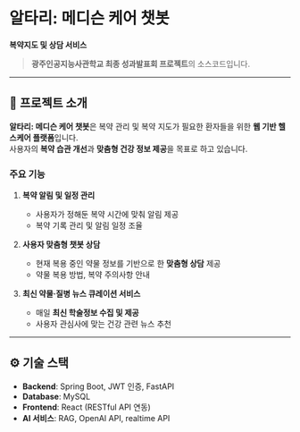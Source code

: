 # 알타리: 메디슨 케어 챗봇  
**복약지도 및 상담 서비스**  
> **광주인공지능사관학교 최종 성과발표회 프로젝트**의 소스코드입니다.

---

## 📌 프로젝트 소개  
**알타리: 메디슨 케어 챗봇**은 복약 관리 및 복약 지도가 필요한 환자들을 위한 **웹 기반 헬스케어 플랫폼**입니다.  
사용자의 **복약 습관 개선**과 **맞춤형 건강 정보 제공**을 목표로 하고 있습니다.

### 주요 기능  
1. **복약 알림 및 일정 관리**  
   - 사용자가 정해둔 복약 시간에 맞춰 알림 제공  
   - 복약 기록 관리 및 알림 일정 조율  

2. **사용자 맞춤형 챗봇 상담**  
   - 현재 복용 중인 약물 정보를 기반으로 한 **맞춤형 상담** 제공  
   - 약물 복용 방법, 복약 주의사항 안내  

3. **최신 약물·질병 뉴스 큐레이션 서비스**  
   - 매일 **최신 학술정보 수집 및 제공**  
   - 사용자 관심사에 맞는 건강 관련 뉴스 추천  

---

## ⚙️ 기술 스택  
- **Backend**: Spring Boot, JWT 인증, FastAPI
- **Database**: MySQL  
- **Frontend**: React (RESTful API 연동)  
- **AI 서비스**: RAG, OpenAI API, realtime API

